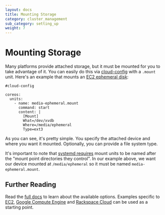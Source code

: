 ```yaml
---
layout: docs
title: Mounting Storage
category: cluster_management
sub_category: setting_up
weight: 7
---
```


# Mounting Storage

Many platforms provide attached storage, but it must be mounted for you to take advantage of it. You can easily do this via [cloud-config]({{site.url}}/docs/cluster-management/setup/cloudinit-cloud-config) with a `.mount` unit. Here's an example that mounts an [EC2 ephemeral disk]({{site.url}}/docs/running-coreos/cloud-providers/ec2/#instance-storage):

```
#cloud-config

coreos:
  units:
    - name: media-ephemeral.mount
      command: start
      content: |
        [Mount]
        What=/dev/xvdb
        Where=/media/ephemeral
        Type=ext3
```

As you can see, it's pretty simple. You specify the attached device and where you want it mounted. Optionally, you can provide a file system type.

It's important to note that [systemd requires](http://www.freedesktop.org/software/systemd/man/systemd.mount.html) mount units to be named after the "mount point directories they control". In our example above, we want our device mounted at `/media/ephemeral` so it must be named `media-ephemeral.mount`.

## Further Reading

Read the [full docs](http://www.freedesktop.org/software/systemd/man/systemd.mount.html) to learn about the available options. Examples specific to [EC2]({{site.url}}/docs/running-coreos/cloud-providers/ec2/#instance-storage), [Google Compute Engine]({{site.url}}/docs/running-coreos/cloud-providers/google-compute-engine/#additional-storage) and [Rackspace Cloud]({{site.url}}/docs/running-coreos/cloud-providers/rackspace/#mount-data-disk) can be used as a starting point.